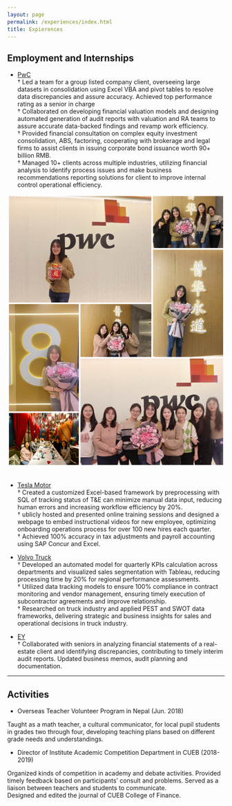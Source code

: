 ```yaml
---
layout: page
permalink: /experiences/index.html
title: Expierences
---
```



## Employment and Internships

- [PwC](https://www.pwc.com/us/en.html)<br>† Led a team for a group listed company client, overseeing large datasets in consolidation using Excel VBA and pivot tables to resolve data discrepancies and assure accuracy. Achieved top performance rating as a senior in charge<br>† Collaborated on developing financial valuation models and designing automated generation of audit reports with valuation and RA teams to assure accurate data-backed findings and revamp work efficiency.<br>† Provided financial consultation on complex equity investment consolidation, ABS, factoring, cooperating with brokerage and legal firms to assist clients in issuing corporate bond issuance worth 90+ billion RMB.<br>† Managed 10+ clients across multiple industries, utilizing financial analysis to identify process issues and make business recommendations reporting solutions for client to improve internal control operational efficiency.<br>
<div>
<img src="/images/0.JPG">
</div>
<br>

- [Tesla Motor](https://www.tesla.com/)<br>† Created a customized Excel-based framework by preprocessing with SQL of tracking status of T&E can minimize manual data input, reducing human errors and increasing workflow efficiency by 20%.<br>† ublicly hosted and presented online training sessions and designed a webpage to embed instructional videos for new employee, optimizing onboarding operations process for over 100 new hires each quarter.<br>† Achieved 100% accuracy in tax adjustments and payroll accounting using SAP Concur and Excel.<br>

- [Volvo Truck](https://www.volvotrucks.com/en-en/)<br>† Developed an automated model for quarterly KPIs calculation across departments and visualized sales segmentation with Tableau, reducing processing time by 20% for regional performance assessments.<br>† Utilized data tracking models to ensure 100% compliance in contract monitoring and vendor management, ensuring timely execution of subcontractor agreements and improve relationship.<br>† Researched on truck industry and applied PEST and SWOT data frameworks, delivering strategic and business insights for sales and operational decisions in truck industry. <br>

- [EY](https://www.ey.com/)<br>† Collaborated with seniors in analyzing financial statements of a real-estate client and identifying discrepancies, contributing to timely interim audit reports. Updated business memos, audit planning and documentation.
  <br>

---

## Activities

- Overseas Teacher Volunteer Program in Nepal (Jun. 2018)<br>  

Taught as a math teacher, a cultural communicator, for local pupil students in grades two through four, developing teaching plans based on different grade needs and understandings.<br>

- Director of Institute Academic Competition Department in CUEB (2018-2019)<br>

Organized kinds of competition in academy and debate activities. Provided timely feedback based on participants’ consult and problems. Served as a liaison between teachers and students to communicate.<br>Designed and edited the journal of CUEB College of Finance.<br>

<br>
